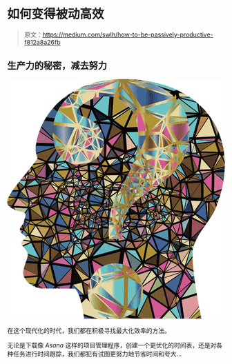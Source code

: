# 如何变得被动高效

> 原文：<https://medium.com/swlh/how-to-be-passively-productive-f812a8a26fb>

## 生产力的秘密，减去努力

![](img/1ec6f295d8389651caa4a2c9af88ded2.png)

在这个现代化的时代，我们都在积极寻找最大化效率的方法。

无论是下载像 *Asana* 这样的项目管理程序，创建一个更优化的时间表，还是对各种任务进行时间跟踪，我们都犯有试图更努力地节省时间和夸大…